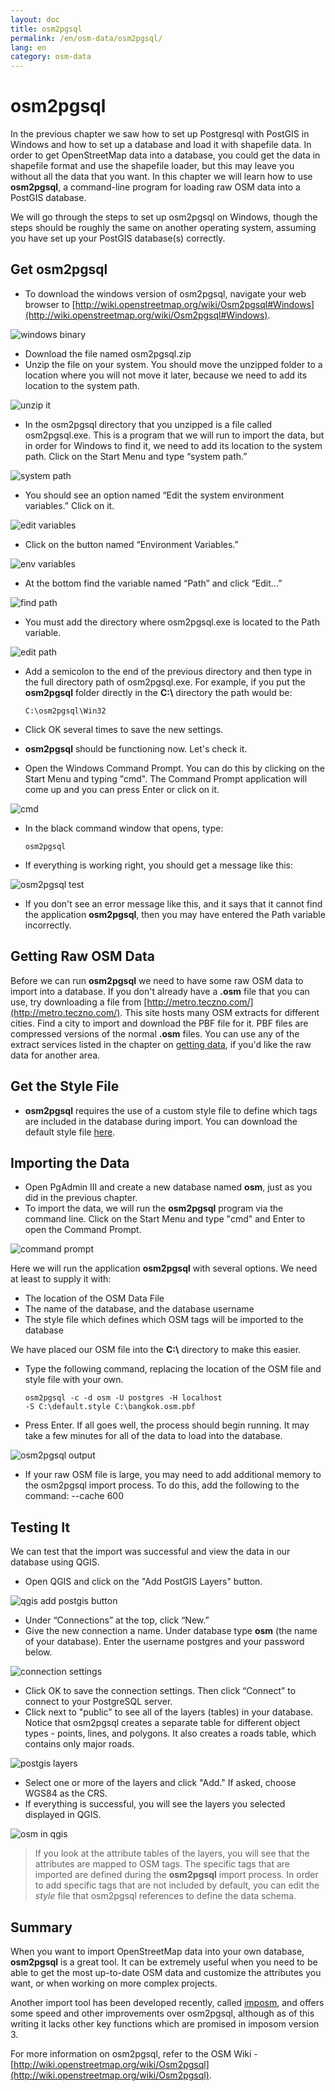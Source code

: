 ```yaml
---
layout: doc
title: osm2pgsql
permalink: /en/osm-data/osm2pgsql/
lang: en
category: osm-data
---
```


osm2pgsql
==========
In the previous chapter we saw how to set up Postgresql with PostGIS in Windows and
how to set up a database and load it with shapefile data. In order to get OpenStreetMap
data into a database, you could get the data in shapefile format and use the shapefile
loader, but this may leave you without all the data that you want. In this chapter we
will learn how to use **osm2pgsql**, a command-line program for loading raw OSM
data into a PostGIS database.

We will go through the steps to set up osm2pgsql on Windows, though the steps should
be roughly the same on another operating system, assuming you have set up your
PostGIS database(s) correctly.

Get osm2pgsql
-------------
-	To download the windows version of osm2pgsql, navigate your web browser to
	[http://wiki.openstreetmap.org/wiki/Osm2pgsql#Windows](http://wiki.openstreetmap.org/wiki/Osm2pgsql#Windows).

![windows binary][]

-	Download the file named osm2pgsql.zip
-	Unzip the file on your system. You should move the unzipped folder to a location where you will
	not move it later, because we need to add its location to the system path.

![unzip it][]

-	In the osm2pgsql directory that you unzipped is a file called osm2pgsql.exe.  This is a program
	that we will run to import the data, but in order for Windows to find it, we need to add its
	location to the system path.  Click on the Start Menu and type “system path.”

![system path][]

-	You should see an option named “Edit the system environment variables.”  Click on it.

![edit variables][]

-	Click on the button named “Environment Variables.”

![env variables][]

-	At the bottom find the variable named “Path” and click “Edit...”

![find path][]

-	You must add the directory where osm2pgsql.exe is located to the Path variable.

![edit path][]

-	Add a semicolon to the end of the previous directory and then type in the full
	directory path of osm2pgsql.exe.  For example, if you put the **osm2pgsql** folder
	directly in the **C:\\** directory the path would be:
	
		C:\osm2pgsql\Win32

-	Click OK several times to save the new settings.
-	**osm2pgsql** should be functioning now. Let's check it.
-	Open the Windows Command Prompt. You can do this by clicking on the Start Menu and typing
	"cmd". The Command Prompt application will come up and you can press Enter or click on it.

![cmd][]

-	In the black command window that opens, type:

		osm2pgsql

-	If everything is working right, you should get a message like this:

![osm2pgsql test][]

-	If you don't see an error message like this, and it says that it cannot find the application
	**osm2pgsql**, then you may have entered the Path variable incorrectly.

Getting Raw OSM Data
---------------------
Before we can run **osm2pgsql** we need to have some raw OSM data to import into a database.
If you don't already have a **.osm** file that you can use, try downloading a file from
[http://metro.teczno.com/](http://metro.teczno.com/). This site hosts many OSM extracts for
different cities.  Find a city to import and download the PBF file for it. PBF files are
compressed versions of the normal **.osm** files. You can use any of the extract services
listed in the chapter on [getting data](/en/osm-data/getting-data), if you'd like the raw data
for another area.

Get the Style File
------------------
-	**osm2pgsql** requires the use of a custom style file to define which tags are included
	in the database during import. You can download the default style file
	[here](/files/default.style).

Importing the Data
-------------------
-	Open PgAdmin III and create a new database named **osm**, just as you did in the
	previous chapter.
-	To import the data, we will run the **osm2pgsql** program via the command line. Click on
	the Start Menu and type "cmd" and Enter to open the Command Prompt.

![command prompt][]

Here we will run the application **osm2pgsql** with several options. We need at least
to supply it with:

-	The location of the OSM Data File
-	The name of the database, and the database username
-	The style file which defines which OSM tags will be imported to the database

We have placed our OSM file into the **C:\\** directory to make this easier.

-	Type the following command, replacing the location of the OSM file and style file with your own.

		osm2pgsql -c -d osm -U postgres -H localhost
		-S C:\default.style C:\bangkok.osm.pbf

-	Press Enter. If all goes well, the process should begin running. It may take a few minutes for all
	of the data to load into the database.

![osm2pgsql output][]

-	If your raw OSM file is large, you may need to add additional memory
	to the osm2pgsql import process. To do this, add the following to the command:
		--cache 600

Testing It
-----------
We can test that the import was successful and view the data in our database using QGIS.

-	Open QGIS and click on the "Add PostGIS Layers" button.

![qgis add postgis button][]

-	Under “Connections” at the top, click “New.”
-	Give the new connection a name.  Under database type **osm** (the name of your database).
	Enter the username postgres and your password below.

![connection settings][]

-	Click OK to save the connection settings.  Then click “Connect” to connect to your PostgreSQL
	server.
-	Click next to "public" to see all of the layers (tables) in your database. Notice that osm2pgsql
	creates a separate table for different object types - points, lines, and polygons. It also creates
	a roads table, which contains only major roads.

![postgis layers][]

-	Select one or more of the layers and click "Add." If asked, choose WGS84 as the CRS.
-	If everything is successful, you will see the layers you selected displayed in QGIS.

![osm in qgis][]

>	If you look at the attribute tables of the layers, you will see that the attributes are mapped
>	to OSM tags. The specific tags that are imported are defined during the **osm2pgsql** import
>	process. In order to add specific tags that are not included by default, you can edit the
>	*style* file that osm2pgsql references to define the data schema.


Summary
-------
When you want to import OpenStreetMap data into your own database, **osm2pgsql** is a great tool.
It can be extremely useful when you need to be able to get the most up-to-date OSM data and
customize the attributes you want, or when working on more complex projects.

Another import tool has been developed recently, called [imposm](http://imposm.org/), and offers
some speed and other improvements over osm2pgsql, although as of this writing it lacks other key
functions which are promised in imposom version 3.

For more information on osm2pgsql, refer to the OSM Wiki - 
[http://wiki.openstreetmap.org/wiki/Osm2pgsql](http://wiki.openstreetmap.org/wiki/Osm2pgsql).


[windows binary]: /images/en/osm-data/osm2pgsql/windows-binary.png
[unzip it]: /images/en/osm-data/osm2pgsql/unzip-it.png
[system path]: /images/en/osm-data/osm2pgsql/system-path.png
[edit variables]: /images/en/osm-data/osm2pgsql/edit-environment-variables.png
[env variables]: /images/en/osm-data/osm2pgsql/environment-variables.png
[find path]: /images/en/osm-data/osm2pgsql/find-path.png
[edit path]: /images/en/osm-data/osm2pgsql/edit-path-variable.png
[cmd]: /images/en/osm-data/osm2pgsql/cmd.png
[osm2pgsql test]: /images/en/osm-data/osm2pgsql/osm2pgsql-test.png
[command prompt]: /images/en/osm-data/osm2pgsql/command-prompt.png
[osm2pgsql output]: /images/en/osm-data/osm2pgsql/osm2pgsql-output.png
[qgis add postgis button]: /images/en/osm-data/osm2pgsql/add-postgis-button.png
[connection settings]: /images/en/osm-data/osm2pgsql/connection-settings.png
[postgis layers]: /images/en/osm-data/osm2pgsql/postgis-layers.png
[osm in qgis]: /images/en/osm-data/osm2pgsql/osm-in-qgis.png

